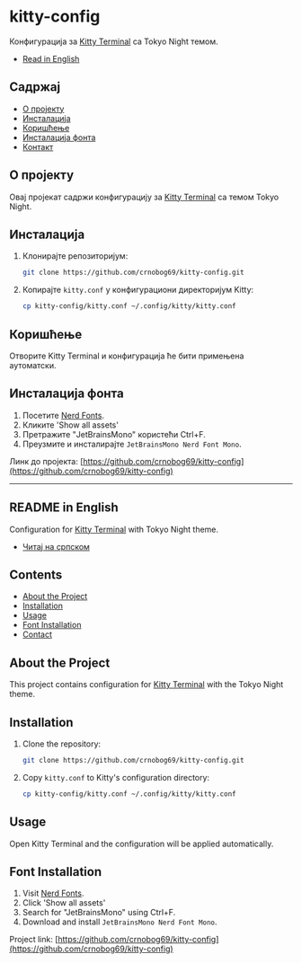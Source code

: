 # kitty-config

Конфигурација за [Kitty Terminal](https://sw.kovidgoyal.net/kitty/) са Tokyo Night темом.

- [Read in English](#readme-in-english)

## Садржај

- [О пројекту](#о-пројекту)
- [Инсталација](#инсталација)
- [Коришћење](#коришћење)
- [Инсталација фонта](#инсталација-фонта)
- [Контакт](#контакт)

## О пројекту

Овај пројекат садржи конфигурацију за [Kitty Terminal](https://sw.kovidgoyal.net/kitty/) са темом Tokyo Night.

## Инсталација

1. Клонирајте репозиторијум:
    ```bash
    git clone https://github.com/crnobog69/kitty-config.git
    ```
2. Копирајте `kitty.conf` у конфигурациони директоријум Kitty:
    ```bash
    cp kitty-config/kitty.conf ~/.config/kitty/kitty.conf
    ```

## Коришћење

Отворите Kitty Terminal и конфигурација ће бити примењена аутоматски.

## Инсталација фонта

1. Посетите [Nerd Fonts](https://github.com/ryanoasis/nerd-fonts/releases).
2. Кликите 'Show all assets'
3. Претражите "JetBrainsMono" користећи Ctrl+F.
4. Преузмите и инсталирајте `JetBrainsMono Nerd Font Mono`.



Линк до пројекта: [https://github.com/crnobog69/kitty-config](https://github.com/crnobog69/kitty-config)

---

## README in English

Configuration for [Kitty Terminal](https://sw.kovidgoyal.net/kitty/) with Tokyo Night theme.

- [Читај на српском](#readme-na-srpskom)

## Contents

- [About the Project](#about-the-project)
- [Installation](#installation)
- [Usage](#usage)
- [Font Installation](#font-installation)
- [Contact](#contact)

## About the Project

This project contains configuration for [Kitty Terminal](https://sw.kovidgoyal.net/kitty/) with the Tokyo Night theme.

## Installation

1. Clone the repository:
    ```bash
    git clone https://github.com/crnobog69/kitty-config.git
    ```
2. Copy `kitty.conf` to Kitty's configuration directory:
    ```bash
    cp kitty-config/kitty.conf ~/.config/kitty/kitty.conf
    ```

## Usage

Open Kitty Terminal and the configuration will be applied automatically.

## Font Installation

1. Visit [Nerd Fonts](https://github.com/ryanoasis/nerd-fonts/releases).
2. Click 'Show all assets'
3. Search for "JetBrainsMono" using Ctrl+F.
4. Download and install `JetBrainsMono Nerd Font Mono`.



Project link: [https://github.com/crnobog69/kitty-config](https://github.com/crnobog69/kitty-config)
